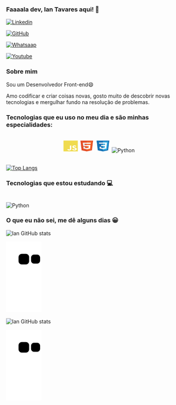
### Faaaala dev, Ian Tavares aqui! 👋

[![Linkedin](https://img.shields.io/badge/LinkedIn-0077B5?style=for-the-badge&logo=linkedin&logoColor=white)](https://www.linkedin.com/in/ian-tavares-853788254/)

[![GitHub](https://img.shields.io/badge/GitHub-100000?style=for-the-badge&logo=github&logoColor=white)](https://github.com/IanTavares)

[![Whatsaap](https://img.shields.io/badge/WhatsApp-25D366?style=for-the-badge&logo=whatsapp&logoColor=white)](https://wa.link/0orzaa)

[![Youtube](https://img.shields.io/badge/YouTube-FF0000?style=for-the-badge&logo=youtube&logoColor=white)](https://www.youtube.com/channel/UC-_1qB2Dq_GdChEuPCwwtug)

### Sobre mim
Sou um Desenvolvedor Front-end😄

Amo codificar e criar coisas novas, gosto muito de descobrir novas tecnologias e mergulhar fundo na resolução de problemas.


### Tecnologias que eu uso no meu dia e são minhas especialidades:

 <div align="center">
<div style="display: inline_block"><br>

  <img alt="Formando-Js" height="30" width="40" src="https://raw.githubusercontent.com/devicons/devicon/master/icons/javascript/javascript-plain.svg">

  <img alt="Formando -HTML" height="30" width="40" src="https://raw.githubusercontent.com/devicons/devicon/master/icons/html5/html5-original.svg">

  <img alt="Formando-CSS" height="30" width="40" src="https://raw.githubusercontent.com/devicons/devicon/master/icons/css3/css3-original.svg">

  <img align="center" alt="Python" src="https://img.shields.io/badge/Python-3776AB?style=for-the-badge&logo=python&logoColor=white"/>


</div>
 </div>
</br>


[![Top Langs](https://github-readme-stats.vercel.app/api/top-langs/?username=IanTavares&layout=compact)](https://github.com/IanTavares/github-readme-stats)



### Tecnologias que estou estudando 💻

<div style="display: inline_block"><br/>
<img align="center" alt="Python" src="https://img.shields.io/badge/MySQL-00000F?style=for-the-badge&logo=mysql&logoColor=white"/>
</div>



### O que eu não sei, me dê alguns dias 😀

![Ian GitHub stats](https://github-readme-stats.vercel.app/api?username=IanTavares&show_icons=true&theme=tokyonight)


![snake gif](https://github.com/Formandodev/Formandodev/blob/output/github-contribution-grid-snake.svg)


![Ian GitHub stats](https://github-readme-stats.vercel.app/api?username=IanTavares&show_icons=true&theme=tokyonight)


![snake gif](https://github.com/Formandodev/Formandodev/blob/output/github-contribution-grid-snake.svg)
